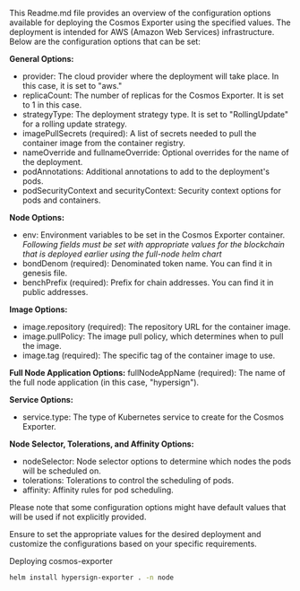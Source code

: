 
This Readme.md file provides an overview of the configuration options available for deploying the Cosmos Exporter using the specified values. The deployment is intended for AWS (Amazon Web Services) infrastructure. Below are the configuration options that can be set:

**General Options:**
- provider: The cloud provider where the deployment will take place. In this case, it is set to "aws."
- replicaCount: The number of replicas for the Cosmos Exporter. It is set to 1 in this case.
- strategyType: The deployment strategy type. It is set to "RollingUpdate" for a rolling update strategy.
- imagePullSecrets (required): A list of secrets needed to pull the container image from the container registry.
- nameOverride and fullnameOverride: Optional overrides for the name of the deployment.
- podAnnotations: Additional annotations to add to the deployment's pods.
- podSecurityContext and securityContext: Security context options for pods and containers.

**Node Options:**
- env: Environment variables to be set in the Cosmos Exporter container.
*Following fields must be set with appropriate values for the blockchain that is deployed earlier using the full-node helm chart*
- bondDenom (required): Denominated token name. You can find it in genesis file.
- benchPrefix (required): Prefix for chain addresses. You can find it in public addresses.

**Image Options:**
- image.repository (required): The repository URL for the container image.
- image.pullPolicy: The image pull policy, which determines when to pull the image.
- image.tag (required): The specific tag of the container image to use.

**Full Node Application Options:**
fullNodeAppName (required): The name of the full node application (in this case, "hypersign").

**Service Options:**
- service.type: The type of Kubernetes service to create for the Cosmos Exporter.

**Node Selector, Tolerations, and Affinity Options:**
- nodeSelector: Node selector options to determine which nodes the pods will be scheduled on.
- tolerations: Tolerations to control the scheduling of pods.
- affinity: Affinity rules for pod scheduling.

Please note that some configuration options might have default values that will be used if not explicitly provided.

Ensure to set the appropriate values for the desired deployment and customize the configurations based on your specific requirements.

Deploying cosmos-exporter 

```bash
helm install hypersign-exporter . -n node
```
